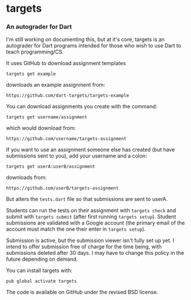# targets #
### An autograder for Dart ###

I'm still working on documenting this, but at it's core, targets is an autograder for Dart programs intended for those who wish to use Dart to teach programming/CS.

It uses GitHub to download assignment templates

    targets get example

downloads an example assignment from:
    
    https://github.com/dart-targets/targets-example

You can download assignments you create with the command:

    targets get username/assignment

which would download from:

    https://github.com/username/targets-assignment

If you want to use an assignment someone else has created (but have submissions sent to you), add your username and a colon:

    targets get userA:userB/assignment

downloads from:
    
    https://github.com/userB/targets-assignment

But alters the `tests.dart` file so that submissions are sent to userA.

Students can run the tests on their assignment with `targets check` and submit with `targets submit` (after first running `targets setup`). Student submissions are validated with a Google account (the primary email of the account must match the one their enter in `targets setup`). 

Submission is active, but the submission viewer isn't fully set up yet. I intend to offer submission free of charge for the time being, with submissions deleted after 30 days. I may have to change this policy in the future depending on demand.

You can install targets with:

    pub global activate targets

The code is available on GitHub under the revised BSD license.